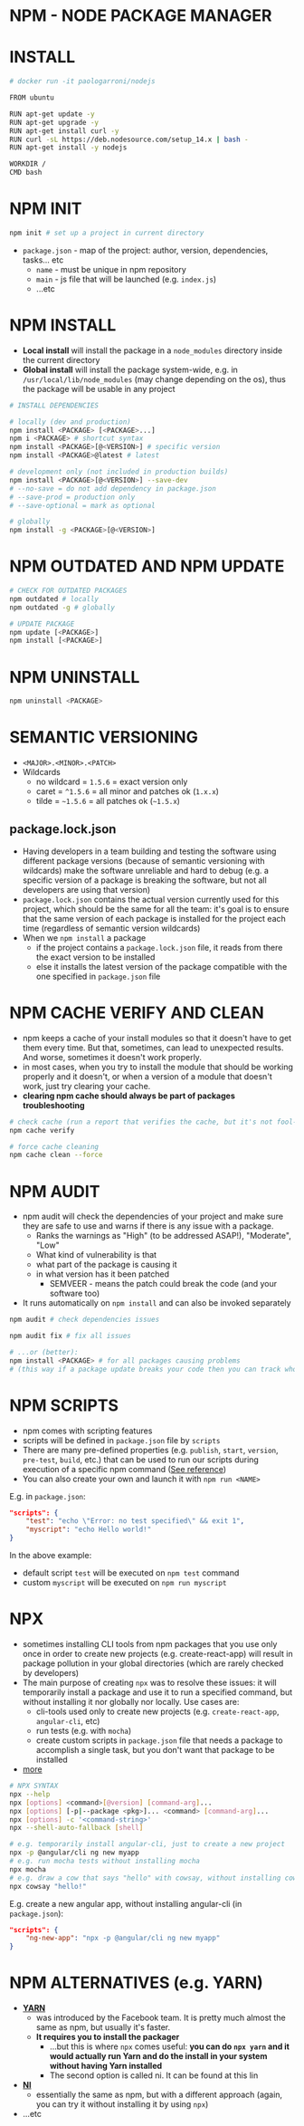 # NPM - NODE PACKAGE MANAGER

# INSTALL

```bash
# docker run -it paologarroni/nodejs

FROM ubuntu

RUN apt-get update -y
RUN apt-get upgrade -y
RUN apt-get install curl -y
RUN curl -sL https://deb.nodesource.com/setup_14.x | bash -
RUN apt-get install -y nodejs

WORKDIR /
CMD bash
```

# NPM INIT

```bash
npm init # set up a project in current directory
```

* `package.json` - map of the project: author, version, dependencies, tasks... etc
    * `name` - must be unique in npm repository
    * `main` - js file that will be launched (e.g. `index.js`)
    * ...etc

# NPM INSTALL

* __Local install__ will install the package in a `node_modules` directory inside the current directory
* __Global install__ will install the package system-wide, e.g. in `/usr/local/lib/node_modules` (may change depending on the os), thus the package will be usable in any project

```bash
# INSTALL DEPENDENCIES

# locally (dev and production)
npm install <PACKAGE> [<PACKAGE>...] 
npm i <PACKAGE> # shortcut syntax
npm install <PACKAGE>[@<VERSION>] # specific version
npm install <PACKAGE>@latest # latest

# development only (not included in production builds)
npm install <PACKAGE>[@<VERSION>] --save-dev
# --no-save = do not add dependency in package.json
# --save-prod = production only
# --save-optional = mark as optional

# globally
npm install -g <PACKAGE>[@<VERSION>]
```

# NPM OUTDATED AND NPM UPDATE

```bash
# CHECK FOR OUTDATED PACKAGES
npm outdated # locally
npm outdated -g # globally

# UPDATE PACKAGE
npm update [<PACKAGE>]
npm install [<PACKAGE>]
```

# NPM UNINSTALL

```bash
npm uninstall <PACKAGE>
```

# SEMANTIC VERSIONING

* `<MAJOR>.<MINOR>.<PATCH>`
* Wildcards
    * no wildcard = `1.5.6` = exact version only
    * caret = `^1.5.6` = all minor and patches ok (`1.x.x`)
    * tilde = `~1.5.6` = all patches ok (`~1.5.x`)

## package.lock.json

* Having developers in a team building and testing the software using different package versions (because of semantic versioning with wildcards) make the software unreliable and hard to debug (e.g. a specific version of a package is breaking the software, but not all developers are using that version)
* `package.lock.json` contains the actual version currently used for this project, which should be the same for all the team: it's goal is to ensure that the same version of each package is installed for the project each time (regardless of semantic version wildcards)
* When we `npm install` a package
    * if the project contains a `package.lock.json` file, it reads from there the exact version to be installed
    * else it installs the latest version of the package compatible with the one specified in `package.json` file

# NPM CACHE VERIFY AND CLEAN

* npm keeps a cache of your install modules so that it doesn't have to get them every time. But that, sometimes, can lead to unexpected results. And worse, sometimes it doesn't work properly.
* in most cases, when you try to install the module that should be working properly and it doesn't, or when a version of a module that doesn't work, just try clearing your cache.
* __clearing npm cache should always be part of packages troubleshooting__

```bash
# check cache (run a report that verifies the cache, but it's not fool-proof)
npm cache verify 

# force cache cleaning
npm cache clean --force
```

# NPM AUDIT

* npm audit will check the dependencies of your project and make sure they are safe to use and warns if there is any issue with a package.
    * Ranks the warnings as "High" (to be addressed ASAP!), "Moderate", "Low"
    * What kind of vulnerability is that
    * what part of the package is causing it
    * in what version has it been patched
        * SEMVEER - means the patch could break the code (and your software too)
* It runs automatically on `npm install` and can also be invoked separately

```bash
npm audit # check dependencies issues

npm audit fix # fix all issues

# ...or (better):
npm install <PACKAGE> # for all packages causing problems
# (this way if a package update breaks your code then you can track who is that)
```

# NPM SCRIPTS

* npm comes with scripting features
* scripts will be defined in `package.json` file by `scripts`
* There are many pre-defined properties (e.g. `publish`, `start`, `version`, `pre-test`, `build`, etc.) that can be used to run our scripts during execution of a specific npm command ([See reference](https://docs.npmjs.com/misc/scripts))
* You can also create your own and launch it with `npm run <NAME>`

E.g. in `package.json`:

```json
"scripts": {
    "test": "echo \"Error: no test specified\" && exit 1", 
    "myscript": "echo Hello world!"
}
```

In the above example:

* default script `test` will be executed on `npm test` command
* custom `myscript` will be executed on `npm run myscript`

# NPX

* sometimes installing CLI tools from npm packages that you use only once in order to create new projects (e.g. create-react-app) will result in package pollution in your global directories (which are rarely checked by developers)
* The main purpose of creating `npx` was to resolve these issues: it will temporarily install a package and use it to run a specified command, but without installing it nor globally nor locally. Use cases are:
    * cli-tools used only to create new projects (e.g. `create-react-app`, `angular-cli`, etc)
    * run tests (e.g. with `mocha`)
    * create custom scripts in `package.json` file that needs a package to accomplish a single task, but you don't want that package to be installed
* [more](https://www.npmjs.com/package/npx)

```bash
# NPX SYNTAX
npx --help
npx [options] <command>[@version] [command-arg]...
npx [options] [-p|--package <pkg>]... <command> [command-arg]...
npx [options] -c '<command-string>'
npx --shell-auto-fallback [shell]
```

```bash
# e.g. temporarily install angular-cli, just to create a new project
npx -p @angular/cli ng new myapp
# e.g. run mocha tests without installing mocha
npx mocha
# e.g. draw a cow that says "hello" with cowsay, without installing cowsay
npx cowsay "hello!"
```

E.g. create a new angular app, without installing angular-cli (in `package.json`):

```json
"scripts": {
    "ng-new-app": "npx -p @angular/cli ng new myapp"
}
```

# NPM ALTERNATIVES (e.g. YARN)

* [__YARN__](https://yarnpkg.com/)
    * was introduced by the Facebook team. It is pretty much almost the same as npm, but usually it's faster. 
    * __It requires you to install the packager__
        * ...but this is where `npx` comes useful: __you can do `npx yarn` and it would actually run Yarn and do the install in your system without having Yarn installed__
        * The second option is called ni. It can be found at this lin
* [__NI__](https://github.com/imkimchi/ni)
    * essentially the same as npm, but with a different approach (again, you can try it without installing it by using `npx`)
* ...etc

